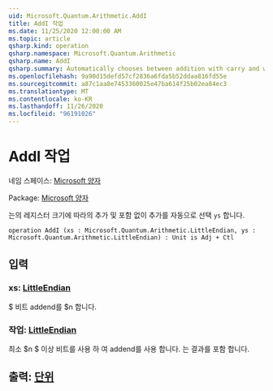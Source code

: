 ```yaml
---
uid: Microsoft.Quantum.Arithmetic.AddI
title: AddI 작업
ms.date: 11/25/2020 12:00:00 AM
ms.topic: article
qsharp.kind: operation
qsharp.namespace: Microsoft.Quantum.Arithmetic
qsharp.name: AddI
qsharp.summary: Automatically chooses between addition with carry and without, depending on the register size of `ys`.
ms.openlocfilehash: 9a90d15defd57cf2836a6fda5b52ddaa816fd55e
ms.sourcegitcommit: a87c1aa8e7453360025e47ba614f25b02ea84ec3
ms.translationtype: MT
ms.contentlocale: ko-KR
ms.lasthandoff: 11/26/2020
ms.locfileid: "96191026"
---
```

# <a name="addi-operation"></a>AddI 작업

네임 스페이스: [Microsoft 양자](xref:Microsoft.Quantum.Arithmetic)

Package: [Microsoft 양자](https://nuget.org/packages/Microsoft.Quantum.Numerics)


는의 레지스터 크기에 따라의 추가 및 포함 없이 추가를 자동으로 선택 `ys` 합니다.

```qsharp
operation AddI (xs : Microsoft.Quantum.Arithmetic.LittleEndian, ys : Microsoft.Quantum.Arithmetic.LittleEndian) : Unit is Adj + Ctl
```


## <a name="input"></a>입력

### <a name="xs--littleendian"></a>xs: [LittleEndian](xref:Microsoft.Quantum.Arithmetic.LittleEndian)

$ 비트 addend를 $n 합니다.


### <a name="ys--littleendian"></a>작업: [LittleEndian](xref:Microsoft.Quantum.Arithmetic.LittleEndian)

최소 $n $ 이상 비트를 사용 하 여 addend를 사용 합니다. 는 결과를 포함 합니다.



## <a name="output--unit"></a>출력: [단위](xref:microsoft.quantum.lang-ref.unit)

